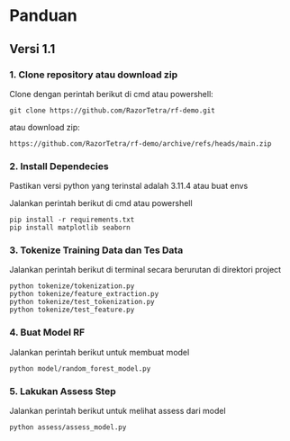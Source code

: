 # Panduan
## Versi 1.1

### 1. Clone repository atau download zip
Clone dengan perintah berikut di cmd atau powershell:

    git clone https://github.com/RazorTetra/rf-demo.git

atau download zip:

    https://github.com/RazorTetra/rf-demo/archive/refs/heads/main.zip


### 2. Install Dependecies
Pastikan versi python yang terinstal adalah 3.11.4 atau buat envs

Jalankan perintah berikut di cmd atau powershell

    pip install -r requirements.txt
    pip install matplotlib seaborn


### 3. Tokenize Training Data dan Tes Data
Jalankan perintah berikut di terminal secara berurutan di direktori project

    python tokenize/tokenization.py
    python tokenize/feature_extraction.py
    python tokenize/test_tokenization.py
    python tokenize/test_feature.py

### 4. Buat Model RF
Jalankan perintah berikut untuk membuat model

    python model/random_forest_model.py

### 5. Lakukan Assess Step
Jalankan perintah berikut untuk melihat assess dari model

    python assess/assess_model.py
